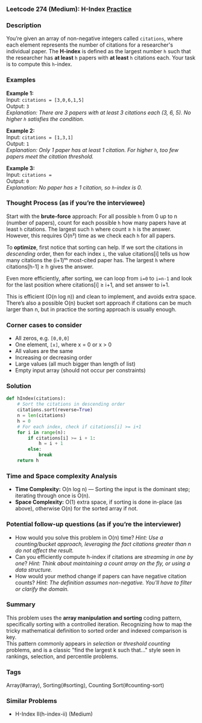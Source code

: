 ### Leetcode 274 (Medium): H-Index [Practice](https://leetcode.com/problems/h-index)

### Description  
You’re given an array of non-negative integers called `citations`, where each element represents the number of citations for a researcher's individual paper. The **H-index** is defined as the largest number `h` such that the researcher has **at least** `h` papers with **at least** `h` citations each. Your task is to compute this `h`-index.

### Examples  

**Example 1:**  
Input: `citations = [3,0,6,1,5]`  
Output: `3`  
*Explanation: There are 3 papers with at least 3 citations each (3, 6, 5). No higher `h` satisfies the condition.*

**Example 2:**  
Input: `citations = [1,3,1]`  
Output: `1`  
*Explanation: Only 1 paper has at least 1 citation. For higher `h`, too few papers meet the citation threshold.*

**Example 3:**  
Input: `citations = `  
Output: `0`  
*Explanation: No paper has ≥ 1 citation, so `h`-index is 0.*

### Thought Process (as if you’re the interviewee)  
Start with the **brute-force** approach: For all possible `h` from 0 up to n (number of papers), count for each possible `h` how many papers have at least `h` citations. The largest such `h` where count ≥ `h` is the answer.  
However, this requires O(n²) time as we check each `h` for all papers.

To **optimize**, first notice that sorting can help. If we sort the citations in *descending* order, then for each index `i`, the value citations[i] tells us how many citations the (i+1)ᵗʰ most-cited paper has. The largest `h` where citations[h-1] ≥ h gives the answer.

Even more efficiently, after sorting, we can loop from `i=0` to `i=n-1` and look for the last position where citations[i] ≥ i+1, and set answer to i+1.

This is efficient (O(n log n)) and clean to implement, and avoids extra space.  
There’s also a possible O(n) bucket sort approach if citations can be much larger than n, but in practice the sorting approach is usually enough.

### Corner cases to consider  
- All zeros, e.g. `[0,0,0]`
- One element, `[x]`, where x = 0 or x > 0  
- All values are the same
- Increasing or decreasing order  
- Large values (all much bigger than length of list)  
- Empty input array (should not occur per constraints)

### Solution

```python
def hIndex(citations):
    # Sort the citations in descending order
    citations.sort(reverse=True)
    n = len(citations)
    h = 0
    # For each index, check if citations[i] >= i+1
    for i in range(n):
        if citations[i] >= i + 1:
            h = i + 1
        else:
            break
    return h
```

### Time and Space complexity Analysis  

- **Time Complexity:** O(n log n) — Sorting the input is the dominant step; iterating through once is O(n).
- **Space Complexity:** O(1) extra space, if sorting is done in-place (as above), otherwise O(n) for the sorted array if not.

### Potential follow-up questions (as if you’re the interviewer)  

- How would you solve this problem in O(n) time?
  *Hint: Use a counting/bucket approach, leveraging the fact citations greater than n do not affect the result.*
- Can you efficiently compute h-index if citations are *streaming in one by one*?
  *Hint: Think about maintaining a count array on the fly, or using a data structure.*
- How would your method change if papers can have negative citation counts?
  *Hint: The definition assumes non-negative. You'll have to filter or clarify the domain.*

### Summary
This problem uses the **array manipulation and sorting** coding pattern, specifically sorting with a controlled iteration. Recognizing how to map the tricky mathematical definition to sorted order and indexed comparison is key.  
This pattern commonly appears in *selection* or *threshold counting* problems, and is a classic "find the largest k such that..." style seen in rankings, selection, and percentile problems.

### Tags
Array(#array), Sorting(#sorting), Counting Sort(#counting-sort)

### Similar Problems
- H-Index II(h-index-ii) (Medium)